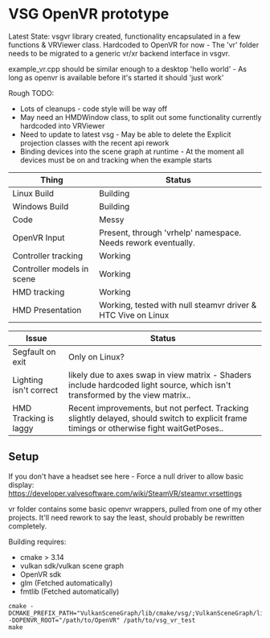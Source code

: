 # VSG OpenVR prototype

Latest State: vsgvr library created, functionality encapsulated in a few functions & VRViewer class.
Hardcoded to OpenVR for now - The 'vr' folder needs to be migrated to a generic vr/xr backend interface in vsgvr.

example_vr.cpp should be similar enough to a desktop 'hello world' - As long as openvr is available before it's started it should 'just work'

Rough TODO:
* Lots of cleanups - code style will be way off
* May need an HMDWindow class, to split out some functionality currently hardcoded into VRViewer
* Need to update to latest vsg - May be able to delete the Explicit projection classes with the recent api rework
* Binding devices into the scene graph at runtime - At the moment all devices must be on and tracking when the example starts

Thing                        | Status
-----------------------------|--------
Linux Build                  | Building
Windows Build                | Building
Code                         | Messy
OpenVR Input                 | Present, through 'vrhelp' namespace. Needs rework eventually.
Controller tracking          | Working
Controller models in scene   | Working
HMD tracking                 | Working
HMD Presentation             | Working, tested with null steamvr driver & HTC Vive on Linux

Issue                        | Status
-----------------------------|-------
Segfault on exit             | Only on Linux?
Lighting isn't correct       | likely due to axes swap in view matrix - Shaders include hardcoded light source, which isn't transformed by the view matrix..
HMD Tracking is laggy        | Recent improvements, but not perfect. Tracking slightly delayed, should switch to explicit frame timings or otherwise fight waitGetPoses..

## Setup

If you don't have a headset see here - Force a null driver to allow basic display:
https://developer.valvesoftware.com/wiki/SteamVR/steamvr.vrsettings

vr folder contains some basic openvr wrappers, pulled from one of my other projects. It'll need rework to say the least, should probably be rewritten completely.

Building requires:
* cmake > 3.14
* vulkan sdk/vulkan scene graph
* OpenVR sdk
* glm (Fetched automatically)
* fmtlib (Fetched automatically)

```
cmake -DCMAKE_PREFIX_PATH="VulkanSceneGraph/lib/cmake/vsg/;VulkanSceneGraph/lib/cmake/vsg_glslang"  -DOPENVR_ROOT="/path/to/OpenVR" /path/to/vsg_vr_test
make
```

